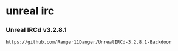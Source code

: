 # unreal irc

### Unreal IRCd v3.2.8.1

```
https://github.com/Ranger11Danger/UnrealIRCd-3.2.8.1-Backdoor
```
